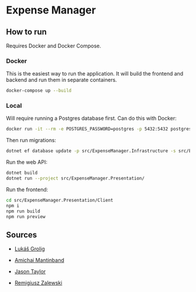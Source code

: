 # Expense Manager

## How to run

Requires Docker and Docker Compose.

### Docker

This is the easiest way to run the application. It will build the frontend and backend and run them in separate containers.

```bash
docker-compose up --build
```

### Local

Will require running a Postgres database first. Can do this with Docker:
```bash
docker run -it --rm -e POSTGRES_PASSWORD=postgres -p 5432:5432 postgres:alpine
````

Then run migrations:
```bash
dotnet ef database update -p src/ExpenseManager.Infrastructure -s src/ExpenseManager.Presentation --connection "Host=127.0.0.1;Port=5432;Database=postgres;Username=postgres;Password=postgres"
```

Run the web API:
```bash
dotnet build
dotnet run --project src/ExpenseManager.Presentation/
```

Run the frontend:
```bash
cd src/ExpenseManager.Presentation/Client
npm i
npm run build
npm run preview
```

## Sources

- [Lukáš Grolig](https://www.youtube.com/watch?v=E7vQ8Rvq2rw)

- [Amichai Mantinband](https://www.youtube.com/@amantinband/)

- [Jason Taylor](https://www.youtube.com/watch?v=dK4Yb6-LxAk)

- [Remigiusz Zalewski](https://www.youtube.com/@remigiuszzalewski)
